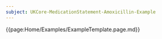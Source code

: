 ```yaml
---
subject: UKCore-MedicationStatement-Amoxicillin-Example
---
```

{{page:Home/Examples/ExampleTemplate.page.md}}
